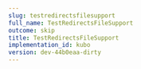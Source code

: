```yaml
---
slug: testredirectsfilesupport
full_name: TestRedirectsFileSupport
outcome: skip
title: TestRedirectsFileSupport
implementation_id: kubo
version: dev-44b0eaa-dirty
---
```


